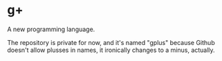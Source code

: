 # g+
A new programming language.

The repository is private for now, and it's named "gplus" because Github doesn't allow plusses in names, it ironically changes to a minus, actually.
